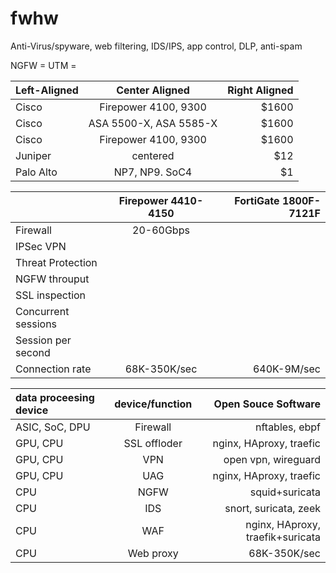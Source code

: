 # fwhw

Anti-Virus/spyware, web filtering, IDS/IPS, app control, DLP, anti-spam

NGFW = UTM = 

| Left-Aligned  | Center Aligned  | Right Aligned |
| :------------ |:---------------:| -----:|
| Cisco|Firepower 4100, 9300 | $1600 |
| Cisco|ASA 5500-X, ASA 5585-X | $1600 |
| Cisco|Firepower 4100, 9300 | $1600 |
| Juniper      | centered        |   $12 |
| Palo Alto |NP7, NP9. SoC4        |    $1 |

|                       |Firepower 4410-4150    |FortiGate 1800F-7121F|
|:----------------------|:---------------------:|--------------------:|
|Firewall               |20-60Gbps              |                     |
|IPSec VPN              |                       |                     |
|Threat Protection      |                       |                     |
|NGFW throuput          |                       |                     |
|SSL inspection         |                       |                     |
|Concurrent sessions    |                       |                     |
|Session per second     |                       |                     |
|Connection rate        |68K-350K/sec           |640K-9M/sec          |


|data proceesing device|device/function    |Open Souce Software              |
|:---------------------|:-----------------:|--------------------------------:|
|ASIC, SoC, DPU        |Firewall           |nftables, ebpf                   |
|GPU, CPU              |SSL offloder       |nginx, HAproxy, traefic          |
|GPU, CPU              |VPN                |open vpn, wireguard              |
|GPU, CPU              |UAG                |nginx, HAproxy, traefic          |
|CPU                   |NGFW               |squid+suricata                   |
|CPU                   |IDS                |snort, suricata, zeek            |
|CPU                   |WAF                |nginx, HAproxy, traefik+suricata |
|CPU                   |Web proxy          |68K-350K/sec                     |